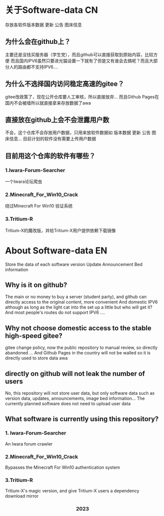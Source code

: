 
# 关于Software-data CN
存放各软件版本数据 更新 公告 图床信息

## 为什么会在github上？
主要还是没钱买服务器（学生党），而且github可以直接获取到原始内容，比较方便
而且国内IPV6虽然只要进光猫设置一下就有了但是又有谁会去搞呢？而且大部分人的路由都不支持IPV6....

## 为什么不选择国内访问稳定高速的gitee？
gitee改政策了，现在公开仓库要人工审核，所以直接放弃...
而且Github Pages在国内不会被墙所以就直接拿来存放数据了awa

## 直接放在github上会不会泄露用户数
不会，这个仓库不会存放用户数据，只用来放软件数据如 版本数据 更新 公告 图床信息...
目前计划的软件没有需要上传用户数据

## 目前用这个仓库的软件有哪些？
### 1.Iwara-Forum-Searcher
一个Iwara论坛爬虫

### 2.Minecraft_For_Win10_Crack
绕过Minecraft For Win10 验证系统

### 3.Tritium-R
Tritium-X的魔改版，并给Tritium-X用户提供依赖下载镜像

# About Software-data EN
Store the data of each software version Update Announcement Bed information

## Why is it on github?
The main or no money to buy a server (student party), and github can directly access to the original content, more convenient
And domestic IPV6 although as long as the light cat into the set up a little but who will get it? And most people's routes do not support IPV6 ....

## Why not choose domestic access to the stable high-speed gitee?
gitee change policy, now the public repository to manual review, so directly abandoned ...
And Github Pages in the country will not be walled so it is directly used to store data awa

## directly on github will not leak the number of users
No, this repository will not store user data, but only software data such as version data, updates, announcements, image bed information...
The currently planned software does not need to upload user data

## What software is currently using this repository?
### 1. Iwara-Forum-Searcher
An Iwara forum crawler

### 2.Minecraft_For_Win10_Crack
Bypasses the Minecraft For Win10 authentication system

### 3.Tritium-R
Tritium-X's magic version, and give Tritium-X users a dependency download mirror

<h3 align="center">2023</h3>
